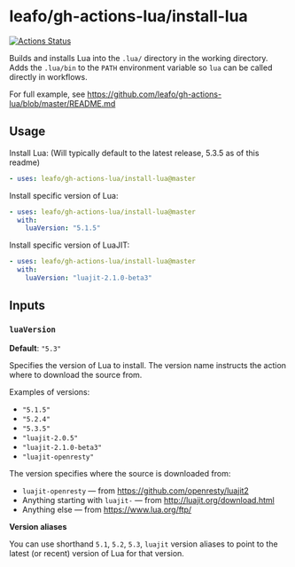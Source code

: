 # leafo/gh-actions-lua/install-lua

[![Actions Status](https://github.com/leafo/gh-actions-lua/workflows/test/badge.svg)](https://github.com/leafo/gh-actions-lua/actions)


Builds and installs Lua into the `.lua/` directory in the working directory.
Adds the `.lua/bin` to the `PATH` environment variable so `lua` can be called
directly in workflows.

For full example, see https://github.com/leafo/gh-actions-lua/blob/master/README.md

## Usage

Install Lua: (Will typically default to the latest release, 5.3.5 as of this readme)

```yaml
- uses: leafo/gh-actions-lua/install-lua@master
```

Install specific version of Lua:

```yaml
- uses: leafo/gh-actions-lua/install-lua@master
  with:
    luaVersion: "5.1.5"
```

Install specific version of LuaJIT:

```yaml
- uses: leafo/gh-actions-lua/install-lua@master
  with:
    luaVersion: "luajit-2.1.0-beta3"
```

## Inputs

### `luaVersion`

**Default**: `"5.3"`

Specifies the version of Lua to install. The version name instructs the action
where to download the source from.

Examples of versions:

* `"5.1.5"`
* `"5.2.4"`
* `"5.3.5"`
* `"luajit-2.0.5"`
* `"luajit-2.1.0-beta3"`
* `"luajit-openresty"`

The version specifies where the source is downloaded from:

* `luajit-openresty` — from https://github.com/openresty/luajit2
* Anything starting with `luajit-` — from http://luajit.org/download.html
* Anything else — from https://www.lua.org/ftp/

**Version aliases**

You can use shorthand `5.1`, `5.2`, `5.3`, `luajit` version aliases to point to the
latest (or recent) version of Lua for that version.

